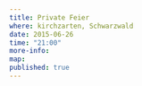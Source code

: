 ```yaml
---
title: Private Feier
where: kirchzarten, Schwarzwald
date: 2015-06-26
time: "21:00"
more-info: 
map: 
published: true
---
```

